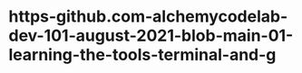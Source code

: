 # https-github.com-alchemycodelab-dev-101-august-2021-blob-main-01-learning-the-tools-terminal-and-g
